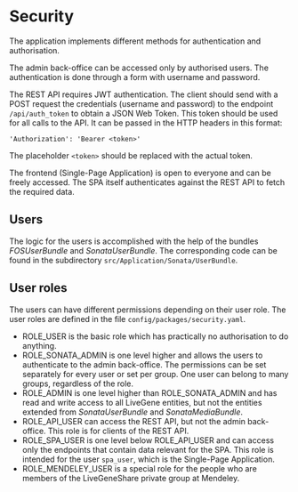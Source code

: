 Security
========

The application implements different methods for authentication and authorisation.

The admin back-office can be accessed only by authorised users. The authentication
is done through a form with username and password.

The REST API requires JWT authentication. The client should send with a POST request
the credentials (username and password) to the endpoint `/api/auth_token` to obtain
a JSON Web Token. This token should be used for all calls to the API. It can be passed
in the HTTP headers in this format:

    'Authorization': 'Bearer <token>'

The placeholder `<token>` should be replaced with the actual token.

The frontend (Single-Page Application) is open to everyone and can be freely accessed.
The SPA itself authenticates against the REST API to fetch the required data.

Users
-----

The logic for the users is accomplished with the help of the bundles *FOSUserBundle*
and *SonataUserBundle*. The corresponding code can be found in the subdirectory
`src/Application/Sonata/UserBundle`.

User roles
----------

The users can have different permissions depending on their user role. The user roles
are defined in the file `config/packages/security.yaml`.

- ROLE_USER is the basic role which has practically no authorisation to do anything.
- ROLE_SONATA_ADMIN is one level higher and allows the users to authenticate to the
admin back-office. The permissions can be set separately for every user or set per
group. One user can belong to many groups, regardless of the role.
- ROLE_ADMIN is one level higher than ROLE_SONATA_ADMIN and has read and write access
to all LiveGene entities, but not the entities extended from *SonataUserBundle* and
*SonataMediaBundle*.
- ROLE_API_USER can access the REST API, but not the admin back-office. This role is
for clients of the REST API.
- ROLE_SPA_USER is one level below ROLE_API_USER and can access only the endpoints
that contain data relevant for the SPA. This role is intended for the user `spa_user`,
which is the Single-Page Application.
- ROLE_MENDELEY_USER is a special role for the people who are members of the
LiveGeneShare private group at Mendeley.
